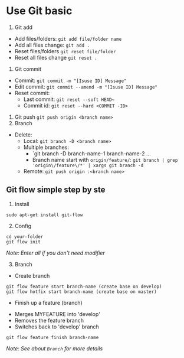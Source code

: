 # Use Git basic
1. Git add
  - Add files/folders:
    `git add file/folder name`
  - Add all files change:
    `git add .`
  - Reset files/folders
    `git reset file/folder`
  - Reset all files change
    `git reset .`
  
1. Git commit
  - Commit: 
    `git commit -m "[Isuse ID] Message"`
  - Edit commit:
    `git commit --amend -m "[Isuse ID] Message"`
  - Reset commit:
    - Last commit:
      `git reset --soft HEAD~`
    - Commit id:
      `git reset --hard <COMMIT -ID>`
1. Git push
  `git push origin <branch name>`
1. Branch
  - Delete:
    - Local:
      `git branch -D <branch name>`
    - Multiple branches: 
      - `git branch -D branch-name-1 branch-name-2 ...
      - Branch name start with `origin/feature/`:
      `git branch | grep 'origin\/feature\/*' | xargs git branch -d`
    - Remote:
      `git push origin :<branch name>`
      
## Git flow simple step by ste
1. Install
```
sudo apt-get install git-flow
```
2. Config
```
cd your-folder
git flow init
```
 _Note: Enter all if you don't need modifier_

3. Branch
 - Create branch
```
git flow feature start branch-name (create base on develop)
git flow hotfix start branch-name (create base on master)
```
 - Finish up a feature (branch)
  + Merges MYFEATURE into 'develop'
  + Removes the feature branch
  + Switches back to 'develop' branch
```
git flow feature finish branch-name
```
 _Note: See about `Branch` for more details_
